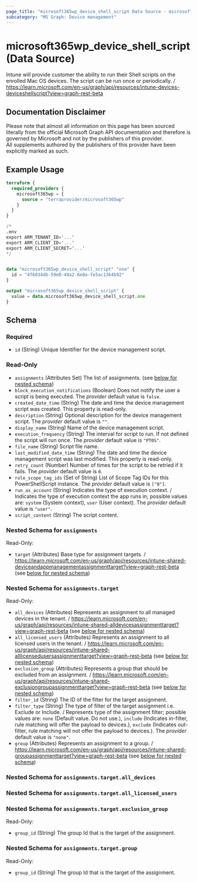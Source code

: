 ```yaml
---
page_title: "microsoft365wp_device_shell_script Data Source - microsoft365wp"
subcategory: "MS Graph: Device management"
---
```


# microsoft365wp_device_shell_script (Data Source)

Intune will provide customer the ability to run their Shell scripts on the enrolled Mac OS devices. The script can be run once or periodically. / https://learn.microsoft.com/en-us/graph/api/resources/intune-devices-deviceshellscript?view=graph-rest-beta

## Documentation Disclaimer

Please note that almost all information on this page has been sourced literally from the official Microsoft Graph API 
documentation and therefore is governed by Microsoft and not by the publishers of this provider.  
All supplements authored by the publishers of this provider have been explicitly marked as such.

## Example Usage

```terraform
terraform {
  required_providers {
    microsoft365wp = {
      source = "terraprovider/microsoft365wp"
    }
  }
}

/*
.env
export ARM_TENANT_ID='...'
export ARM_CLIENT_ID='...'
export ARM_CLIENT_SECRET='...'
*/


data "microsoft365wp_device_shell_script" "one" {
  id = "4f6034db-59e0-49a2-8e0a-fe5ac1364b92"
}

output "microsoft365wp_device_shell_script" {
  value = data.microsoft365wp_device_shell_script.one
}
```

<!-- schema generated by tfplugindocs -->
## Schema

### Required

- `id` (String) Unique Identifier for the device management script.

### Read-Only

- `assignments` (Attributes Set) The list of assignments. (see [below for nested schema](#nestedatt--assignments))
- `block_execution_notifications` (Boolean) Does not notify the user a script is being executed. The _provider_ default value is `false`.
- `created_date_time` (String) The date and time the device management script was created. This property is read-only.
- `description` (String) Optional description for the device management script. The _provider_ default value is `""`.
- `display_name` (String) Name of the device management script.
- `execution_frequency` (String) The interval for script to run. If not defined the script will run once. The _provider_ default value is `"PT0S"`.
- `file_name` (String) Script file name.
- `last_modified_date_time` (String) The date and time the device management script was last modified. This property is read-only.
- `retry_count` (Number) Number of times for the script to be retried if it fails. The _provider_ default value is `0`.
- `role_scope_tag_ids` (Set of String) List of Scope Tag IDs for this PowerShellScript instance. The _provider_ default value is `["0"]`.
- `run_as_account` (String) Indicates the type of execution context. / Indicates the type of execution context the app runs in; possible values are: `system` (System context), `user` (User context). The _provider_ default value is `"user"`.
- `script_content` (String) The script content.

<a id="nestedatt--assignments"></a>
### Nested Schema for `assignments`

Read-Only:

- `target` (Attributes) Base type for assignment targets. / https://learn.microsoft.com/en-us/graph/api/resources/intune-shared-deviceandappmanagementassignmenttarget?view=graph-rest-beta (see [below for nested schema](#nestedatt--assignments--target))

<a id="nestedatt--assignments--target"></a>
### Nested Schema for `assignments.target`

Read-Only:

- `all_devices` (Attributes) Represents an assignment to all managed devices in the tenant. / https://learn.microsoft.com/en-us/graph/api/resources/intune-shared-alldevicesassignmenttarget?view=graph-rest-beta (see [below for nested schema](#nestedatt--assignments--target--all_devices))
- `all_licensed_users` (Attributes) Represents an assignment to all licensed users in the tenant. / https://learn.microsoft.com/en-us/graph/api/resources/intune-shared-alllicensedusersassignmenttarget?view=graph-rest-beta (see [below for nested schema](#nestedatt--assignments--target--all_licensed_users))
- `exclusion_group` (Attributes) Represents a group that should be excluded from an assignment. / https://learn.microsoft.com/en-us/graph/api/resources/intune-shared-exclusiongroupassignmenttarget?view=graph-rest-beta (see [below for nested schema](#nestedatt--assignments--target--exclusion_group))
- `filter_id` (String) The ID of the filter for the target assignment.
- `filter_type` (String) The type of filter of the target assignment i.e. Exclude or Include. / Represents type of the assignment filter; possible values are: `none` (Default value. Do not use.), `include` (Indicates in-filter, rule matching will offer the payload to devices.), `exclude` (Indicates out-filter, rule matching will not offer the payload to devices.). The _provider_ default value is `"none"`.
- `group` (Attributes) Represents an assignment to a group. / https://learn.microsoft.com/en-us/graph/api/resources/intune-shared-groupassignmenttarget?view=graph-rest-beta (see [below for nested schema](#nestedatt--assignments--target--group))

<a id="nestedatt--assignments--target--all_devices"></a>
### Nested Schema for `assignments.target.all_devices`


<a id="nestedatt--assignments--target--all_licensed_users"></a>
### Nested Schema for `assignments.target.all_licensed_users`


<a id="nestedatt--assignments--target--exclusion_group"></a>
### Nested Schema for `assignments.target.exclusion_group`

Read-Only:

- `group_id` (String) The group Id that is the target of the assignment.


<a id="nestedatt--assignments--target--group"></a>
### Nested Schema for `assignments.target.group`

Read-Only:

- `group_id` (String) The group Id that is the target of the assignment.

